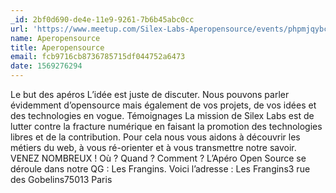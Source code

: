 ```yaml
---
_id: 2bf0d690-de4e-11e9-9261-7b6b45abc0cc
url: 'https://www.meetup.com/Silex-Labs-Aperopensource/events/phpmjqybcmbgc/'
name: Aperopensource
title: Aperopensource
email: fcb9716cb8736785715df044752a6473
date: 1569276294
---
```

Le but des apéros L’idée est juste de discuter. Nous pouvons parler évidemment d’opensource mais également de vos projets, de vos idées et des technologies en vogue. Témoignages La mission de Silex Labs est de lutter contre la fracture numérique en faisant la promotion des technologies libres et de la contribution. Pour cela nous vous aidons à découvrir les métiers du web, à vous ré-orienter et à vous transmettre notre savoir. VENEZ NOMBREUX ! Où ? Quand ? Comment ? L’Apéro Open Source se déroule dans notre QG : Les Frangins. Voici l’adresse : Les Frangins3 rue des Gobelins75013 Paris
